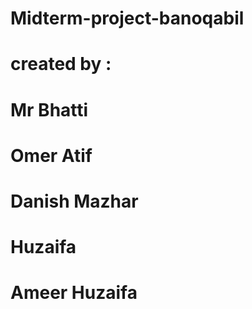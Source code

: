 # Midterm-project-banoqabil
# created by : 
# Mr Bhatti 
# Omer Atif
# Danish Mazhar
# Huzaifa 
# Ameer Huzaifa
